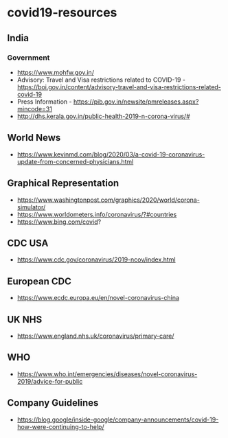 # covid19-resources

## India
### Government
- https://www.mohfw.gov.in/
- Advisory: Travel and Visa restrictions related to COVID-19 - https://boi.gov.in/content/advisory-travel-and-visa-restrictions-related-covid-19
- Press Information - https://pib.gov.in/newsite/pmreleases.aspx?mincode=31
- http://dhs.kerala.gov.in/public-health-2019-n-corona-virus/#



## World News 
- https://www.kevinmd.com/blog/2020/03/a-covid-19-coronavirus-update-from-concerned-physicians.html

## Graphical Representation
- https://www.washingtonpost.com/graphics/2020/world/corona-simulator/
- https://www.worldometers.info/coronavirus/?#countries
- https://www.bing.com/covid?

## CDC USA

- https://www.cdc.gov/coronavirus/2019-ncov/index.html

## European CDC

- https://www.ecdc.europa.eu/en/novel-coronavirus-china

## UK NHS 

- https://www.england.nhs.uk/coronavirus/primary-care/

## WHO

- https://www.who.int/emergencies/diseases/novel-coronavirus-2019/advice-for-public

## Company Guidelines
- https://blog.google/inside-google/company-announcements/covid-19-how-were-continuing-to-help/
